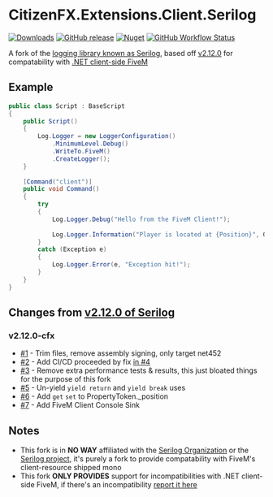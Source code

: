 # CitizenFX.Extensions.Client.Serilog
[![Downloads](https://img.shields.io/nuget/dt/CitizenFX.Extensions.Client.Serilog?style=flat-square)](https://www.nuget.org/packages/CitizenFX.Extensions.Client.Serilog)
[![GitHub release](https://img.shields.io/github/v/release/Twinki14/CitizenFX.Extensions.Client.Serilog?style=flat-square)](https://github.com/Twinki14/CitizenFX.Extensions.Client.Serilog/releases)
[![Nuget](https://img.shields.io/nuget/v/CitizenFX.Extensions.Client.Serilog?style=flat-square)](https://www.nuget.org/packages/CitizenFX.Extensions.Client.Serilog)
[![GitHub Workflow Status](https://img.shields.io/github/actions/workflow/status/Twinki14/CitizenFX.Extensions.Client.Serilog/build-publish.yaml?style=flat-square)](https://github.com/Twinki14/CitizenFX.Extensions.Client.Serilog/actions/workflows/build-publish.yaml)

A fork of the [logging library known as Serilog](https://serilog.net/), based off [v2.12.0](https://github.com/serilog/serilog/tree/v2.12.0) for compatability with [.NET client-side FiveM](https://fivem.net/)


## Example
```csharp
public class Script : BaseScript
{
    public Script()
    {
        Log.Logger = new LoggerConfiguration()
            .MinimumLevel.Debug()
            .WriteTo.FiveM()
            .CreateLogger();
    }
    
    [Command("client")]
    public void Command()
    {
        try
        {
            Log.Logger.Debug("Hello from the FiveM Client!");
            
            Log.Logger.Information("Player is located at {Position}", Game.Player.Character.Position.ToString());
        }
        catch (Exception e)
        {
            Log.Logger.Error(e, "Exception hit!");
        }
    }
}
```

## Changes from [v2.12.0 of Serilog](https://github.com/serilog/serilog/tree/v2.12.0)
### v2.12.0-cfx
- [#1](https://github.com/Twinki14/CitizenFX.Extensions.Client.Serilog/pull/1) - Trim files, remove assembly signing, only target net452
- [#2](https://github.com/Twinki14/CitizenFX.Extensions.Client.Serilog/pull/2) - Add CI/CD proceeded by fix [in #4](https://github.com/Twinki14/CitizenFX.Extensions.Client.Serilog/pull/4)
- [#3](https://github.com/Twinki14/CitizenFX.Extensions.Client.Serilog/pull/3) - Remove extra performance tests & results, this just bloated things for the purpose of this fork
- [#5](https://github.com/Twinki14/CitizenFX.Extensions.Client.Serilog/pull/5) - Un-yield `yield return` and `yield break` uses
- [#6](https://github.com/Twinki14/CitizenFX.Extensions.Client.Serilog/pull/6) - Add `get` `set` to PropertyToken._position
- [#7](https://github.com/Twinki14/CitizenFX.Extensions.Client.Serilog/pull/7) - Add FiveM Client Console Sink

## Notes
- This fork is in **NO WAY** affiliated with the [Serilog Organization](https://github.com/serilog) or the [Serilog project](https://serilog.net/), it's purely a fork to provide compatability with FiveM's client-resource shipped mono
- This fork **ONLY PROVIDES** support for incompatibilities with .NET client-side FiveM, if there's an incompatibility [report it here](https://github.com/Twinki14/CitizenFX.Extensions.Client.Serilog/issues/new/choose)
